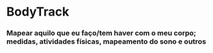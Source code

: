 # BodyTrack

### Mapear aquilo que eu faço/tem haver com o meu corpo; medidas, atividades físicas, mapeamento do sono e outros
